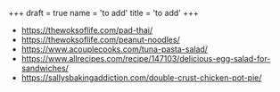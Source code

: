 +++
draft = true
name = 'to add'
title = 'to add'
+++

- https://thewoksoflife.com/pad-thai/
- https://thewoksoflife.com/peanut-noodles/
- https://www.acouplecooks.com/tuna-pasta-salad/
- https://www.allrecipes.com/recipe/147103/delicious-egg-salad-for-sandwiches/
- https://sallysbakingaddiction.com/double-crust-chicken-pot-pie/
